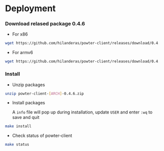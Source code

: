 # Deployment

### Download relased package 0.4.6
* For x86
```bash
wget https://github.com/hilanderas/powter-client/releases/download/0.4.6/powter-client-x86-0.4.6.zip
```

* For armv6
```bash
wget https://github.com/hilanderas/powter-client/releases/download/0.4.6/powter-client-armv6-0.4.6.zip
```

### Install 
* Unzip packages
```bash
unzip powter-client-[ARCH]-0.4.6.zip
```

* Install packages

	A `info` file will pop up during installation, update `USER` and enter `:wq` to save and quit
```bash
make install
```

* Check status of powter-client
```bash
make status
```

